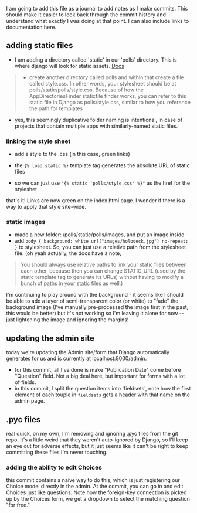 I am going to add this file as a journal to add notes as I make commits. This should make it easier to look back through the commit history and understand what exactly I was doing at that point. I can also include links to documentation here.

## adding static files
- I am adding a directory called 'static' in our 'polls' directory. This is where django will look for static assets. [Docs](https://docs.djangoproject.com/en/4.0/intro/tutorial06/#customize-your-app-s-look-and-feel)
> - create another directory called polls and within that create a file called style.css. In other words, your stylesheet should be at polls/static/polls/style.css. Because of how the AppDirectoriesFinder staticfile finder works, you can refer to this static file in Django as polls/style.css, similar to how you reference the path for templates
- yes, this seemingly duplicative folder naming is intentional, in case of projects that contain multiple apps with similarly-named static files.

### linking the style sheet
- add a style to the .css (in this case, green links)

- the `{% load static %}` template tag generates the absolute URL of static files
- so we can just use `"{% static 'polls/style.css' %}"` as the href for the styleshet

that's it! Links are now green on the index.html page. I wonder if there is a way to apply that style site-wide. 

### static images
- made a new folder:  /polls/static/polls/images, and put an image inside
- add `
body {
    background: white url("images/holodeck.jpg") no-repeat;
}
`
 to stylesheet. So, you can just use a relative path from the stylesheet file. (oh yeah actually, the docs have a note, 
 > You should always use relative paths to link your static files between each other, because then you can change STATIC_URL (used by the static template tag to generate its URLs) without having to modify a bunch of paths in your static files as well.)

 I'm continuing to play around with the background - it seems like I should be able to add a layer of semi-transparent color (or white) to "fade" the background image (I've manually pre-processed the image first in the past, this would be better) but it's not working so I'm leaving it alone for now -- just lightening the image and ignoring the margins! 

 ## updating the admin site
 today we're updating the Admin site/form that Django automatically generates for us and is currently at [localhost:8000/admin](http://localhost:8000/admin).

 - for this commit, all I've done is make "Publication Date" come before "Question" field. Not a big deal here, but important for forms with a lot of fields.
 - in this commit, I split the question items into 'fieldsets', note how the first element of each touple in `fieldsets` gets a header with that name on the admin page.

 ## .pyc files
 real quick, on my own, I'm removing and ignoring .pyc files from the git repo. It's a little weird that they weren't auto-ignored by Django, so I'll keep an eye out for adverse effects, but it just seems like it can't be right to keep committing these files I'm never touching. 

 ### adding the ability to edit Choices
 this commit contains a naive way to do this, which is just registering our Choice model directly in the admin. At the commit, you can go in and edit Choices just like questions. Note how the foreign-key connection is picked up by the Choices form, we get a dropdown to select the matching question "for free."